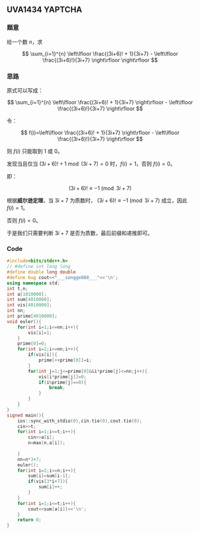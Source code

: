 ## UVA1434 YAPTCHA

### 题意

给一个数 $n$，求

$$
\sum_{i=1}^{n} \left\lfloor \frac{(3i+6)! + 1}{3i+7}  - \left\lfloor \frac{(3i+6)!}{3i+7} \right\rfloor \right\rfloor
$$

### 思路

原式可以写成：

$$
\sum_{i=1}^{n} \left\lfloor \frac{(3i+6)! + 1}{3i+7} \right\rfloor - \left\lfloor \frac{(3i+6)!}{3i+7} \right\rfloor
$$

令：

$$
f(i)=\left\lfloor \frac{(3i+6)! + 1}{3i+7} \right\rfloor - \left\lfloor \frac{(3i+6)!}{3i+7} \right\rfloor
$$

则 $f(i)$ 只能取到 $1$ 或 $0$。

发现当且仅当 $(3i+6)!+1 \bmod (3i+7) = 0$ 时，$f(i)=1$，否则 $f(i)=0$。

即：

$$(3i+6)! \equiv -1 \pmod {3i+7}$$

根据**威尔逊定理**，当 $3i+7$ 为质数时， $(3i+6)! \equiv -1 \pmod{3i+7}$ 成立，因此 $f(i)=1$。

否则 $f(i)=0$。

于是我们只需要判断 $3i+7$ 是否为质数，最后前缀和递推即可。

### Code

```cpp
#include<bits/stdc++.h>
// #define int long long
#define double long double
#define bug cout<<"___songge888___"<<'\n';
using namespace std;
int t,n;
int a[1010000];
int sum[4010000];
int vis[4010000];
int nn;
int prime[4010000];
void euler(){
    for(int i=1;i<=nn;i++){
        vis[i]=1;
    }
    prime[0]=0;
    for(int i=2;i<=nn;i++){
        if(vis[i]){
            prime[++prime[0]]=i;
        }
        for(int j=1;j<=prime[0]&&i*prime[j]<=nn;j++){
            vis[i*prime[j]]=0;
            if(i%prime[j]==0){
                break;
            }
        }
    }
}
signed main(){
    ios::sync_with_stdio(0),cin.tie(0),cout.tie(0);
    cin>>t;
    for(int i=1;i<=t;i++){
        cin>>a[i];
        n=max(n,a[i]);
        
    }
    nn=n*3+7;
    euler();
    for(int i=2;i<=n;i++){
        sum[i]=sum[i-1];
        if(vis[3*i+7]){
            sum[i]++;
        }
    }
    for(int i=1;i<=t;i++){
        cout<<sum[a[i]]<<'\n';
    }
    return 0;
}
```


